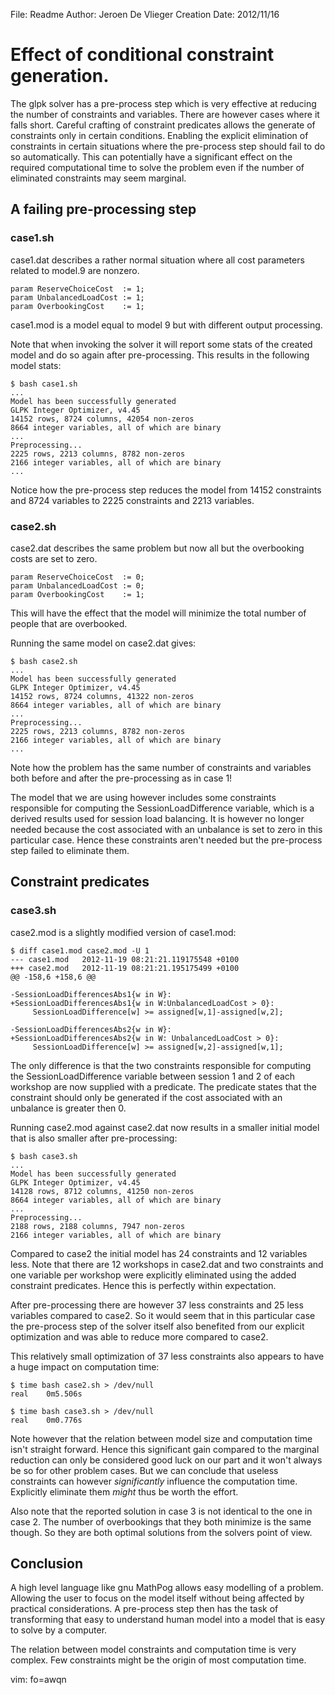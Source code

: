 File: Readme
Author: Jeroen De Vlieger
Creation Date: 2012/11/16

# Effect of conditional constraint generation.

The glpk solver has a pre-process step which is very effective at 
reducing the number of constraints and variables. There are however 
cases where it falls short. Careful crafting of constraint predicates 
allows the generate of constraints only in certain conditions.  Enabling 
the explicit elimination of constraints in certain situations where the 
pre-process step should fail to do so automatically. This can 
potentially have a significant effect on the required computational time 
to solve the problem even if the number of eliminated constraints may 
seem marginal.



## A failing pre-processing step

### case1.sh

case1.dat describes a rather normal situation where all cost parameters 
related to model.9 are nonzero.

    param ReserveChoiceCost  := 1;
    param UnbalancedLoadCost := 1;
    param OverbookingCost 	 := 1;

case1.mod is a model equal to model 9 but with different output 
processing.

Note that when invoking the solver it will report some stats of the 
created model and do so again after pre-processing. This results in the 
following model stats:

    $ bash case1.sh
    ...
    Model has been successfully generated
    GLPK Integer Optimizer, v4.45
    14152 rows, 8724 columns, 42054 non-zeros
    8664 integer variables, all of which are binary
    ...
    Preprocessing...
    2225 rows, 2213 columns, 8782 non-zeros
    2166 integer variables, all of which are binary
    ...
        
Notice how the pre-process step reduces the model from 14152 constraints 
and 8724 variables to 2225 constraints and 2213 variables.

### case2.sh

case2.dat describes the same problem but now all but the overbooking 
costs are set to zero.

    param ReserveChoiceCost  := 0;
    param UnbalancedLoadCost := 0;
    param OverbookingCost 	 := 1;

This will have the effect that the model will minimize the total number 
of people that are overbooked.

Running the same model on case2.dat gives:

    $ bash case2.sh
    ...
    Model has been successfully generated
    GLPK Integer Optimizer, v4.45
    14152 rows, 8724 columns, 41322 non-zeros
    8664 integer variables, all of which are binary
    ...
    Preprocessing...
    2225 rows, 2213 columns, 8782 non-zeros
    2166 integer variables, all of which are binary
    ...

Note how the problem has the same number of constraints and variables 
both before and after the pre-processing as in case 1!

The model that we are using however includes some constraints 
responsible for computing the SessionLoadDifference variable, which is a 
derived results used for session load balancing. It is however no longer 
needed because the cost associated with an unbalance is set to zero in 
this particular case.  Hence these constraints aren't needed but the 
pre-process step failed to eliminate them.


## Constraint predicates

### case3.sh

case2.mod is a slightly modified version of case1.mod:
  
    $ diff case1.mod case2.mod -U 1
    --- case1.mod	2012-11-19 08:21:21.119175548 +0100
    +++ case2.mod	2012-11-19 08:21:21.195175499 +0100
    @@ -158,6 +158,6 @@
     
    -SessionLoadDifferencesAbs1{w in W}:
    +SessionLoadDifferencesAbs1{w in W:UnbalancedLoadCost > 0}:
         SessionLoadDifference[w] >= assigned[w,1]-assigned[w,2];
     
    -SessionLoadDifferencesAbs2{w in W}:
    +SessionLoadDifferencesAbs2{w in W: UnbalancedLoadCost > 0}:
         SessionLoadDifference[w] >= assigned[w,2]-assigned[w,1];

The only difference is that the two constraints responsible for 
computing the SessionLoadDifference variable between session 1 and 2 of 
each workshop are now supplied with a predicate. The predicate states 
that the constraint should only be generated if the cost associated with 
an unbalance is greater then 0.

Running case2.mod against case2.dat now results in a smaller initial 
model that is also smaller after pre-processing:

    $ bash case3.sh
    ...
    Model has been successfully generated
    GLPK Integer Optimizer, v4.45
    14128 rows, 8712 columns, 41250 non-zeros
    8664 integer variables, all of which are binary
    ...
    Preprocessing...
    2188 rows, 2188 columns, 7947 non-zeros
    2166 integer variables, all of which are binary

Compared to case2 the initial model has 24 constraints and 12 variables 
less. Note that there are 12 workshops in case2.dat and two constraints 
and one variable per workshop were explicitly eliminated using the added 
constraint predicates. Hence this is perfectly within expectation.

After pre-processing there are however 37 less constraints and 25 less 
variables compared to case2. So it would seem that in this particular 
case the pre-process step of the solver itself also benefited from our 
explicit optimization and was able to reduce more compared to case2.

This relatively small optimization of 37 less constraints also appears 
to have a huge impact on computation time:

    $ time bash case2.sh > /dev/null
    real	0m5.506s

    $ time bash case3.sh > /dev/null
    real	0m0.776s

Note however that the relation between model size and computation time 
isn't straight forward. Hence this significant gain compared to the 
marginal reduction can only be considered good luck on our part and it 
won't always be so for other problem cases. But we can conclude that 
useless constraints can however *significantly* influence the 
computation time. Explicitly eliminate them *might* thus be worth the 
effort.

Also note that the reported solution in case 3 is not identical to the 
one in case 2. The number of overbookings that they both minimize is the 
same though. So they are both optimal solutions from the solvers point 
of view.

## Conclusion


A high level language like gnu MathPog allows easy modelling of a 
problem. Allowing the user to focus on the model itself without being 
affected by practical considerations. A pre-process step then has the 
task of transforming that easy to understand human model into a model 
that is easy to solve by a computer.

The relation between model constraints and computation time is very 
complex. Few constraints might be the origin of most computation time.  




 vim: fo=awqn

